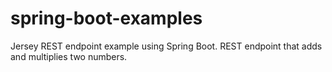 # spring-boot-examples
Jersey REST endpoint example using Spring Boot.
REST endpoint that adds and multiplies two numbers.
